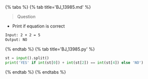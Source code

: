 {% tabs %}
{% tab title='BJ_13985.md' %}

> Question

* Print if equation is correct

```txt
Input: 2 + 2 = 5
Output: NO
```

{% endtab %}
{% tab title='BJ_13985.py' %}

```py
st = input().split()
print('YES' if int(st[0]) + int(st[2]) == int(st[4]) else 'NO')
```

{% endtab %}
{% endtabs %}
